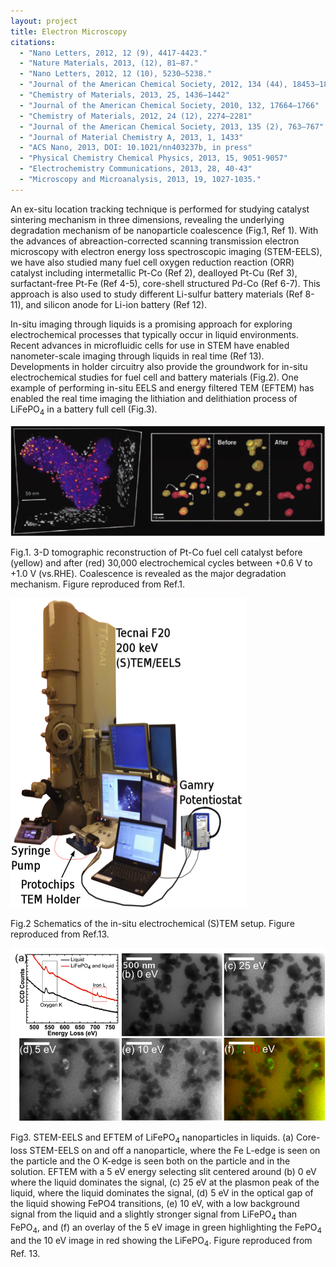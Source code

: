 ```yaml
---
layout: project
title: Electron Microscopy
citations:
  - "Nano Letters, 2012, 12 (9), 4417-4423."
  - "Nature Materials, 2013, (12), 81–87."
  - "Nano Letters, 2012, 12 (10), 5230–5238."
  - "Journal of the American Chemical Society, 2012, 134 (44), 18453–18459"
  - "Chemistry of Materials, 2013, 25, 1436−1442"
  - "Journal of the American Chemical Society, 2010, 132, 17664–1766"
  - "Chemistry of Materials, 2012, 24 (12), 2274–2281"
  - "Journal of the American Chemical Society, 2013, 135 (2), 763–767"
  - "Journal of Material Chemistry A, 2013, 1, 1433"
  - "ACS Nano, 2013, DOI: 10.1021/nn403237b, in press"
  - "Physical Chemistry Chemical Physics, 2013, 15, 9051-9057"
  - "Electrochemistry Communications, 2013, 28, 40-43"
  - "Microscopy and Microanalysis, 2013, 19, 1027-1035."
---
```

An ex-situ location tracking technique is performed for studying catalyst sintering mechanism in three dimensions, revealing the underlying degradation mechanism of be nanoparticle coalescence (Fig.1, Ref 1). With the advances of abreaction-corrected scanning transmission electron microscopy with electron energy loss spectroscopic imaging (STEM-EELS), we have also studied many fuel cell oxygen reduction reaction (ORR) catalyst including intermetallic Pt-Co (Ref 2), dealloyed Pt-Cu (Ref 3), surfactant-free Pt-Fe (Ref 4-5), core-shell structured Pd-Co (Ref 6-7). This approach is also used to study different Li-sulfur battery materials (Ref 8-11), and silicon anode for Li-ion battery (Ref 12).

In-situ imaging through liquids is a promising approach for exploring electrochemical processes that typically occur in liquid environments.  Recent advances in microfluidic cells for use in STEM have enabled nanometer-scale imaging through liquids in real time (Ref 13). Developments in holder circuitry also provide the groundwork for in-situ electrochemical studies for fuel cell and battery materials (Fig.2). One example of performing in-situ EELS and energy filtered TEM (EFTEM) has enabled the real time imaging the lithiation and delithiation process of LiFePO<sub>4</sub> in a battery full cell (Fig.3). 

![Figure 1](/images/projects/electron_microscopy/figure_1.png)

<p class="caption">
Fig.1. 3-D tomographic reconstruction of Pt-Co fuel cell catalyst before (yellow) and after (red) 30,000 electrochemical cycles between +0.6 V to +1.0 V (vs.RHE). Coalescence is revealed as the major degradation mechanism. Figure reproduced from Ref.1.
</p>

![Figure 2](/images/projects/electron_microscopy/figure_2.png)

<p class="caption">
Fig.2 Schematics of the in-situ electrochemical (S)TEM setup. Figure reproduced from Ref.13.
</p>

![Figure 3](/images/projects/electron_microscopy/figure_3.png)

<p class="caption">
Fig3. STEM-EELS and EFTEM of LiFePO<sub>4</sub> nanoparticles in liquids. (a) Core-loss STEM-EELS on and off a nanoparticle, where the Fe L-edge is seen on the particle and the O K-edge is seen both on the particle and in the solution. EFTEM with a 5 eV energy selecting slit centered around (b) 0 eV where the liquid dominates the signal, (c) 25 eV at the plasmon peak of the liquid, where the liquid dominates the signal, (d) 5 eV in the optical gap of the liquid showing FePO4 transitions, (e) 10 eV, with a low background signal from the liquid and a slightly stronger signal from LiFePO<sub>4</sub> than FePO<sub>4</sub>, and (f) an overlay of the 5 eV image in green highlighting the FePO<sub>4</sub> and the 10 eV image in red showing the LiFePO<sub>4</sub>. Figure reproduced from Ref. 13.
</p>

